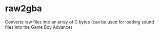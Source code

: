 # raw2gba
Converts raw files into an array of C bytes (can be used for loading sound files into the Game Boy Advance)
